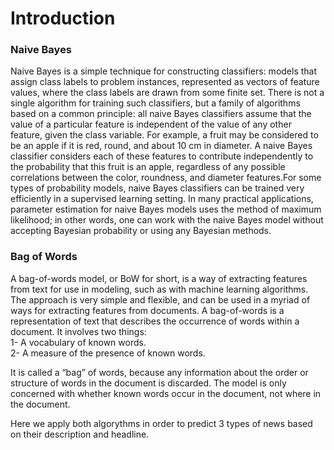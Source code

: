 # Introduction
### Naive Bayes
Naive Bayes is a simple technique for constructing classifiers: models that assign class labels to problem instances, represented as vectors of feature values, where the class labels are drawn from some finite set. There is not a single algorithm for training such classifiers, but a family of algorithms based on a common principle: all naive Bayes classifiers assume that the value of a particular feature is independent of the value of any other feature, given the class variable. For example, a fruit may be considered to be an apple if it is red, round, and about 10 cm in diameter. A naive Bayes classifier considers each of these features to contribute independently to the probability that this fruit is an apple, regardless of any possible correlations between the color, roundness, and diameter features.For some types of probability models, naive Bayes classifiers can be trained very efficiently in a supervised learning setting. In many practical applications, parameter estimation for naive Bayes models uses the method of maximum likelihood; in other words, one can work with the naive Bayes model without accepting Bayesian probability or using any Bayesian methods.

### Bag of Words
A bag-of-words model, or BoW for short, is a way of extracting features from text for use in modeling, such as with machine learning algorithms.
The approach is very simple and flexible, and can be used in a myriad of ways for extracting features from documents.
A bag-of-words is a representation of text that describes the occurrence of words within a document. It involves two things:<br>
1- A vocabulary of known words.<br>
2- A measure of the presence of known words.

It is called a “bag” of words, because any information about the order or structure of words in the document is discarded. The model is only concerned with whether known words occur in the document, not where in the document.

Here we apply both algorythms in order to predict 3 types of news based on their description and headline.
